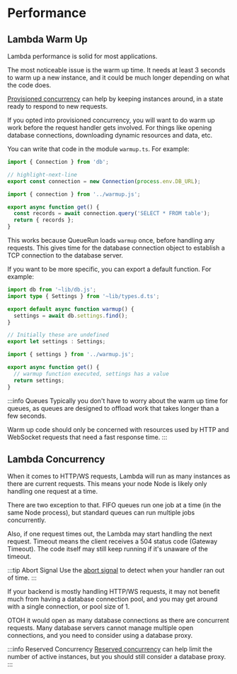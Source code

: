 # Performance

## Lambda Warm Up

Lambda performance is solid for most applications.

The most noticeable issue is the warm up time. It needs at least 3 seconds to warm up a new instance, and it could be much longer depending on what the code does.

[Provisioned concurrency](https://docs.aws.amazon.com/lambda/latest/dg/provisioned-concurrency.html) can help by keeping instances around, in a state ready to respond to new requests.

If you opted into provisioned concurrency, you will want to do warm up work before the request handler gets involved. For things like opening database connections, downloading dynamic resources and data, etc.

You can write that code in the module `warmup.ts`. For example:


```ts title=warmup.ts
import { Connection } from 'db';

// highlight-next-line
export const connection = new Connection(process.env.DB_URL);
```

```ts title=api/index.ts
import { connection } from '../warmup.js';

export async function get() {
  const records = await connection.query('SELECT * FROM table');
  return { records };
}
```

This works because QueueRun loads `warmup` once, before handling any requests. This gives time for the database connection object to establish a TCP connection to the database server.

If you want to be more specific, you can export a default function. For example:

```ts title=warmup.ts
import db from '~lib/db.js';
import type { Settings } from '~lib/types.d.ts';

export default async function warmup() {
  settings = await db.settings.find();
}

// Initially these are undefined
export let settings : Settings;
```

```ts title=api/index.ts
import { settings } from '../warmup.js';

export async function get() {
  // warmup function executed, settings has a value
  return settings;
}
```

:::info Queues
Typically you don't have to worry about the warm up time for queues, as queues are designed to offload work that takes longer than a few seconds.

Warm up code should only be concerned with resources used by HTTP and WebSocket requests that need a fast response time.
:::

## Lambda Concurrency

When it comes to HTTP/WS requests, Lambda will run as many instances as there are current requests. This means your node Node is likely only handling one request at a time.

There are two exception to that. FIFO queues run one job at a time (in the same Node process), but standard queues can run multiple jobs concurrently.

Also, if one request times out, the Lambda may start handling the next request. Timeout means the client receives a 504 status code (Gateway Timeout). The code itself may still keep running if it's unaware of the timeout.

:::tip Abort Signal
Use the [abort signal](https://developer.mozilla.org/en-US/docs/Web/API/AbortSignal) to detect when your handler ran out of time.
:::

If your backend is mostly handling HTTP/WS requests, it may not benefit much from having a database connection pool, and you may get around with a single connection, or pool size of 1.

OTOH it would open as many database connections as there are concurrent requests. Many database servers cannot manage multiple open connections, and you need to consider using a database proxy.

:::info Reserved Concurrency
[Reserved concurrency](https://docs.aws.amazon.com/lambda/latest/operatorguide/reserved-concurrency.html) can help limit the number of active instances, but you should still consider a database proxy.
:::
